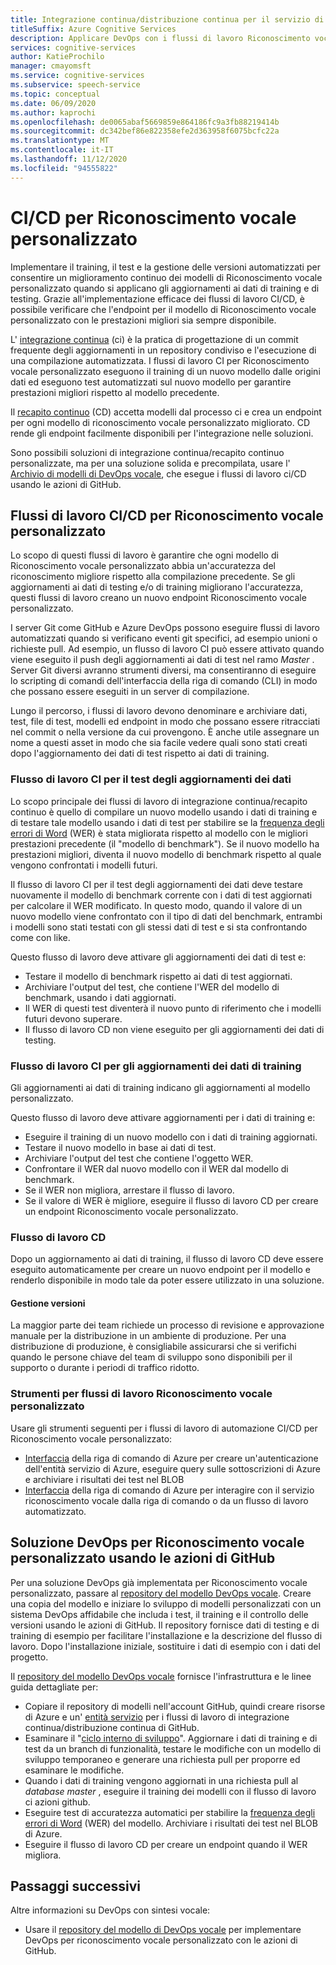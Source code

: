 ```yaml
---
title: Integrazione continua/distribuzione continua per il servizio di Riconoscimento vocale personalizzato vocale
titleSuffix: Azure Cognitive Services
description: Applicare DevOps con i flussi di lavoro Riconoscimento vocale personalizzato e CI/CD. Implementare una soluzione DevOps esistente per il proprio progetto.
services: cognitive-services
author: KatieProchilo
manager: cmayomsft
ms.service: cognitive-services
ms.subservice: speech-service
ms.topic: conceptual
ms.date: 06/09/2020
ms.author: kaprochi
ms.openlocfilehash: de0065abaf5669859e864186fc9a3fb88219414b
ms.sourcegitcommit: dc342bef86e822358efe2d363958f6075bcfc22a
ms.translationtype: MT
ms.contentlocale: it-IT
ms.lasthandoff: 11/12/2020
ms.locfileid: "94555822"
---
```

# <a name="cicd-for-custom-speech"></a>CI/CD per Riconoscimento vocale personalizzato

Implementare il training, il test e la gestione delle versioni automatizzati per consentire un miglioramento continuo dei modelli di Riconoscimento vocale personalizzato quando si applicano gli aggiornamenti ai dati di training e di testing. Grazie all'implementazione efficace dei flussi di lavoro CI/CD, è possibile verificare che l'endpoint per il modello di Riconoscimento vocale personalizzato con le prestazioni migliori sia sempre disponibile.

L' [integrazione continua](https://docs.microsoft.com/azure/devops/learn/what-is-continuous-integration) (ci) è la pratica di progettazione di un commit frequente degli aggiornamenti in un repository condiviso e l'esecuzione di una compilazione automatizzata. I flussi di lavoro CI per Riconoscimento vocale personalizzato eseguono il training di un nuovo modello dalle origini dati ed eseguono test automatizzati sul nuovo modello per garantire prestazioni migliori rispetto al modello precedente.

Il [recapito continuo](https://docs.microsoft.com/azure/devops/learn/what-is-continuous-delivery) (CD) accetta modelli dal processo ci e crea un endpoint per ogni modello di riconoscimento vocale personalizzato migliorato. CD rende gli endpoint facilmente disponibili per l'integrazione nelle soluzioni.

Sono possibili soluzioni di integrazione continua/recapito continuo personalizzate, ma per una soluzione solida e precompilata, usare l' [Archivio di modelli di DevOps vocale](https://github.com/Azure-Samples/Speech-Service-DevOps-Template), che esegue i flussi di lavoro ci/CD usando le azioni di GitHub.

## <a name="cicd-workflows-for-custom-speech"></a>Flussi di lavoro CI/CD per Riconoscimento vocale personalizzato

Lo scopo di questi flussi di lavoro è garantire che ogni modello di Riconoscimento vocale personalizzato abbia un'accuratezza del riconoscimento migliore rispetto alla compilazione precedente. Se gli aggiornamenti ai dati di testing e/o di training migliorano l'accuratezza, questi flussi di lavoro creano un nuovo endpoint Riconoscimento vocale personalizzato.

I server Git come GitHub e Azure DevOps possono eseguire flussi di lavoro automatizzati quando si verificano eventi git specifici, ad esempio unioni o richieste pull. Ad esempio, un flusso di lavoro CI può essere attivato quando viene eseguito il push degli aggiornamenti ai dati di test nel ramo *Master* . Server Git diversi avranno strumenti diversi, ma consentiranno di eseguire lo scripting di comandi dell'interfaccia della riga di comando (CLI) in modo che possano essere eseguiti in un server di compilazione.

Lungo il percorso, i flussi di lavoro devono denominare e archiviare dati, test, file di test, modelli ed endpoint in modo che possano essere ritracciati nel commit o nella versione da cui provengono. È anche utile assegnare un nome a questi asset in modo che sia facile vedere quali sono stati creati dopo l'aggiornamento dei dati di test rispetto ai dati di training.

### <a name="ci-workflow-for-testing-data-updates"></a>Flusso di lavoro CI per il test degli aggiornamenti dei dati

Lo scopo principale dei flussi di lavoro di integrazione continua/recapito continuo è quello di compilare un nuovo modello usando i dati di training e di testare tale modello usando i dati di test per stabilire se la [frequenza degli errori di Word](how-to-custom-speech-evaluate-data.md#evaluate-custom-speech-accuracy) (WER) è stata migliorata rispetto al modello con le migliori prestazioni precedente (il "modello di benchmark"). Se il nuovo modello ha prestazioni migliori, diventa il nuovo modello di benchmark rispetto al quale vengono confrontati i modelli futuri.

Il flusso di lavoro CI per il test degli aggiornamenti dei dati deve testare nuovamente il modello di benchmark corrente con i dati di test aggiornati per calcolare il WER modificato. In questo modo, quando il valore di un nuovo modello viene confrontato con il tipo di dati del benchmark, entrambi i modelli sono stati testati con gli stessi dati di test e si sta confrontando come con like.

Questo flusso di lavoro deve attivare gli aggiornamenti dei dati di test e:

- Testare il modello di benchmark rispetto ai dati di test aggiornati.
- Archiviare l'output del test, che contiene l'WER del modello di benchmark, usando i dati aggiornati.
- Il WER di questi test diventerà il nuovo punto di riferimento che i modelli futuri devono superare.
- Il flusso di lavoro CD non viene eseguito per gli aggiornamenti dei dati di testing.

### <a name="ci-workflow-for-training-data-updates"></a>Flusso di lavoro CI per gli aggiornamenti dei dati di training

Gli aggiornamenti ai dati di training indicano gli aggiornamenti al modello personalizzato.

Questo flusso di lavoro deve attivare aggiornamenti per i dati di training e:

- Eseguire il training di un nuovo modello con i dati di training aggiornati.
- Testare il nuovo modello in base ai dati di test.
- Archiviare l'output del test che contiene l'oggetto WER.
- Confrontare il WER dal nuovo modello con il WER dal modello di benchmark.
- Se il WER non migliora, arrestare il flusso di lavoro.
- Se il valore di WER è migliore, eseguire il flusso di lavoro CD per creare un endpoint Riconoscimento vocale personalizzato.

### <a name="cd-workflow"></a>Flusso di lavoro CD

Dopo un aggiornamento ai dati di training, il flusso di lavoro CD deve essere eseguito automaticamente per creare un nuovo endpoint per il modello e renderlo disponibile in modo tale da poter essere utilizzato in una soluzione.

#### <a name="release-management"></a>Gestione versioni

La maggior parte dei team richiede un processo di revisione e approvazione manuale per la distribuzione in un ambiente di produzione. Per una distribuzione di produzione, è consigliabile assicurarsi che si verifichi quando le persone chiave del team di sviluppo sono disponibili per il supporto o durante i periodi di traffico ridotto.

### <a name="tools-for-custom-speech-workflows"></a>Strumenti per flussi di lavoro Riconoscimento vocale personalizzato

Usare gli strumenti seguenti per i flussi di lavoro di automazione CI/CD per Riconoscimento vocale personalizzato:

- [Interfaccia](https://docs.microsoft.com/cli/azure/?view=azure-cli-latest) della riga di comando di Azure per creare un'autenticazione dell'entità servizio di Azure, eseguire query sulle sottoscrizioni di Azure e archiviare i risultati dei test nel BLOB
- [Interfaccia](spx-overview.md) della riga di comando di Azure per interagire con il servizio riconoscimento vocale dalla riga di comando o da un flusso di lavoro automatizzato.

## <a name="devops-solution-for-custom-speech-using-github-actions"></a>Soluzione DevOps per Riconoscimento vocale personalizzato usando le azioni di GitHub

Per una soluzione DevOps già implementata per Riconoscimento vocale personalizzato, passare al [repository del modello DevOps vocale](https://github.com/Azure-Samples/Speech-Service-DevOps-Template). Creare una copia del modello e iniziare lo sviluppo di modelli personalizzati con un sistema DevOps affidabile che includa i test, il training e il controllo delle versioni usando le azioni di GitHub. Il repository fornisce dati di testing e di training di esempio per facilitare l'installazione e la descrizione del flusso di lavoro. Dopo l'installazione iniziale, sostituire i dati di esempio con i dati del progetto.

Il [repository del modello DevOps vocale](https://github.com/Azure-Samples/Speech-Service-DevOps-Template) fornisce l'infrastruttura e le linee guida dettagliate per:

- Copiare il repository di modelli nell'account GitHub, quindi creare risorse di Azure e un' [entità servizio](../../active-directory/develop/app-objects-and-service-principals.md#service-principal-object) per i flussi di lavoro di integrazione continua/distribuzione continua di GitHub.
- Esaminare il "[ciclo interno di sviluppo](https://mitchdenny.com/the-inner-loop/)". Aggiornare i dati di training e di test da un branch di funzionalità, testare le modifiche con un modello di sviluppo temporaneo e generare una richiesta pull per proporre ed esaminare le modifiche.
- Quando i dati di training vengono aggiornati in una richiesta pull al *database master* , eseguire il training dei modelli con il flusso di lavoro ci azioni github.
- Eseguire test di accuratezza automatici per stabilire la [frequenza degli errori di Word](how-to-custom-speech-evaluate-data.md#evaluate-custom-speech-accuracy) (WER) del modello. Archiviare i risultati dei test nel BLOB di Azure.
- Eseguire il flusso di lavoro CD per creare un endpoint quando il WER migliora.

## <a name="next-steps"></a>Passaggi successivi

Altre informazioni su DevOps con sintesi vocale:

- Usare il [repository del modello di DevOps vocale](https://github.com/Azure-Samples/Speech-Service-DevOps-Template) per implementare DevOps per riconoscimento vocale personalizzato con le azioni di GitHub.
